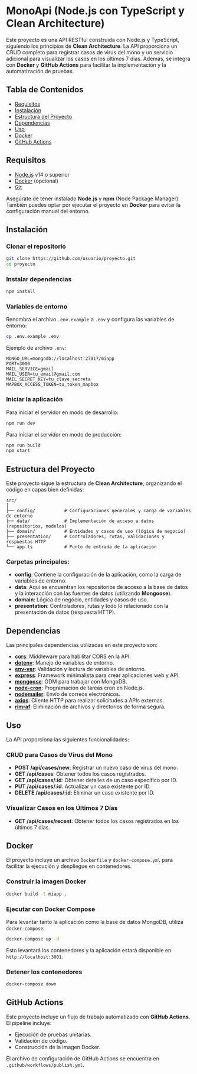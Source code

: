 # MonoApi (Node.js con TypeScript y Clean Architecture)

Este proyecto es una API RESTful construida con Node.js y TypeScript, siguiendo los principios de **Clean Architecture**. La API proporciona un CRUD completo para registrar casos de virus del mono y un servicio adicional para visualizar los casos en los últimos 7 días. Además, se integra con **Docker** y **GitHub Actions** para facilitar la implementación y la automatización de pruebas.

## Tabla de Contenidos
- [Requisitos](#requisitos)
- [Instalación](#instalación)
- [Estructura del Proyecto](#estructura-del-proyecto)
- [Dependencias](#dependencias)
- [Uso](#uso)
- [Docker](#docker)
- [GitHub Actions](#github-actions)

## Requisitos

- [Node.js](https://nodejs.org/) v14 o superior
- [Docker](https://www.docker.com/) (opcional)
- [Git](https://git-scm.com/)

Asegúrate de tener instalado **Node.js** y **npm** (Node Package Manager). También puedes optar por ejecutar el proyecto en **Docker** para evitar la configuración manual del entorno.

## Instalación

### Clonar el repositorio

```bash
git clone https://github.com/usuario/proyecto.git
cd proyecto
```

### Instalar dependencias

```bash
npm install
```

### Variables de entorno

Renombra el archivo `.env.example` a `.env` y configura las variables de entorno:

```bash
cp .env.example .env
```

Ejemplo de archivo `.env`:

```env
MONGO_URL=mongodb://localhost:27017/miapp
PORT=3000
MAIL_SERVICE=gmail
MAIL_USER=tu_email@gmail.com
MAIL_SECRET_KEY=tu_clave_secreta
MAPBOX_ACCESS_TOKEN=tu_token_mapbox
```

### Iniciar la aplicación

Para iniciar el servidor en modo de desarrollo:

```bash
npm run dev
```

Para iniciar el servidor en modo de producción:

```bash
npm run build
npm start
```

## Estructura del Proyecto

Este proyecto sigue la estructura de **Clean Architecture**, organizando el código en capas bien definidas:

```
src/
│
├── config/           # Configuraciones generales y carga de variables de entorno
├── data/             # Implementación de acceso a datos (repositorios, modelos)
├── domain/           # Entidades y casos de uso (lógica de negocio)
├── presentation/     # Controladores, rutas, validaciones y respuestas HTTP
└── app.ts            # Punto de entrada de la aplicación
```

### Carpetas principales:

- **config**: Contiene la configuración de la aplicación, como la carga de variables de entorno.
- **data**: Aquí se encuentran los repositorios de acceso a la base de datos y la interacción con las fuentes de datos (utilizando **Mongoose**).
- **domain**: Lógica de negocio, entidades y casos de uso.
- **presentation**: Controladores, rutas y todo lo relacionado con la presentación de datos (respuesta HTTP).

## Dependencias

Las principales dependencias utilizadas en este proyecto son:

- **[cors](https://www.npmjs.com/package/cors)**: Middleware para habilitar CORS en la API.
- **[dotenv](https://www.npmjs.com/package/dotenv)**: Manejo de variables de entorno.
- **[env-var](https://www.npmjs.com/package/env-var)**: Validación y lectura de variables de entorno.
- **[express](https://www.npmjs.com/package/express)**: Framework minimalista para crear aplicaciones web y API.
- **[mongoose](https://mongoosejs.com/)**: ODM para trabajar con MongoDB.
- **[node-cron](https://www.npmjs.com/package/node-cron)**: Programación de tareas cron en Node.js.
- **[nodemailer](https://www.npmjs.com/package/nodemailer)**: Envío de correos electrónicos.
- **[axios](https://www.npmjs.com/package/axios)**: Cliente HTTP para realizar solicitudes a APIs externas.
- **[rimraf](https://www.npmjs.com/package/rimraf)**: Eliminación de archivos y directorios de forma segura.

## Uso

La API proporciona las siguientes funcionalidades:

### CRUD para Casos de Virus del Mono

- **POST /api/cases/new**: Registrar un nuevo caso de virus del mono.
- **GET /api/cases**: Obtener todos los casos registrados.
- **GET /api/cases/:id**: Obtener detalles de un caso específico por ID.
- **PUT /api/cases/:id**: Actualizar un caso existente por ID.
- **DELETE /api/cases/:id**: Eliminar un caso existente por ID.

### Visualizar Casos en los Últimos 7 Días

- **GET /api/cases/recent**: Obtener todos los casos registrados en los últimos 7 días.

## Docker

El proyecto incluye un archivo `Dockerfile` y `docker-compose.yml` para facilitar la ejecución y despliegue en contenedores.

### Construir la imagen Docker

```bash
docker build -t miapp .
```

### Ejecutar con Docker Compose

Para levantar tanto la aplicación como la base de datos MongoDB, utiliza `docker-compose`:

```bash
docker-compose up -d
```

Esto levantará los contenedores y la aplicación estará disponible en `http://localhost:3001`.

### Detener los contenedores

```bash
docker-compose down
```

## GitHub Actions

Este proyecto incluye un flujo de trabajo automatizado con **GitHub Actions**. El pipeline incluye:

- Ejecución de pruebas unitarias.
- Validación de código.
- Construcción de la imagen Docker.

El archivo de configuración de GitHub Actions se encuentra en `.github/workflows/publish.yml`.
